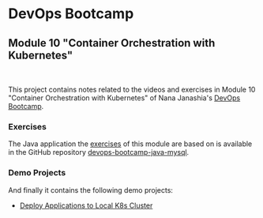 # DevOps Bootcamp
## Module 10 "Container Orchestration with Kubernetes"
<br />

This project contains notes related to the videos and exercises in Module 10 "Container Orchestration with Kubernetes" of Nana Janashia's [DevOps Bootcamp](https://www.techworld-with-nana.com/devops-bootcamp).

### Exercises
The Java application the [exercises](./Exercises.md) of this module are based on is available in the GitHub repository [devops-bootcamp-java-mysql](https://github.com/fsiegrist/devops-bootcamp-java-mysql).

### Demo Projects
And finally it contains the following demo projects:
- [Deploy Applications to Local K8s Cluster](./demo-projects/1-deploy-to-local-k8s-cluster/)
